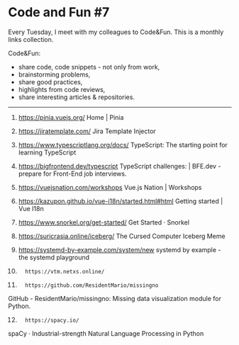 # Code and Fun \#7

Every Tuesday, I meet with my colleagues to Code&Fun. This is a monthly links collection. 

Code&Fun:

* share code, code snippets - not only from work,
* brainstorming problems,
* share good practices,
* highlights from code reviews,
* share interesting articles & repositories.

---

1. 	  https://pinia.vuejs.org/ 
 Home | Pinia 

2. 	  https://jiratemplate.com/ 
 Jira Template Injector 

3. 	  https://www.typescriptlang.org/docs/ 
 TypeScript: The starting point for learning TypeScript 

4. 	  https://bigfrontend.dev/typescript 
 TypeScript challenges: | BFE.dev - prepare for Front-End job interviews. 

5. 	  https://vuejsnation.com/workshops 
 Vue.js Nation | Workshops 

6. 	  https://kazupon.github.io/vue-i18n/started.html#html 
 Getting started | Vue I18n 

7. 	  https://www.snorkel.org/get-started/ 
 Get Started · Snorkel 

8. 	  https://suricrasia.online/iceberg/ 
 The Cursed Computer Iceberg Meme 

9. 	  https://systemd-by-example.com/system/new 
 systemd by example - the systemd playground 

10. 	  https://vtm.netxs.online/ 
  

11. 	  https://github.com/ResidentMario/missingno 
 GitHub - ResidentMario/missingno: Missing data visualization module for Python. 

12. 	  https://spacy.io/ 
 spaCy · Industrial-strength Natural Language Processing in Python 


